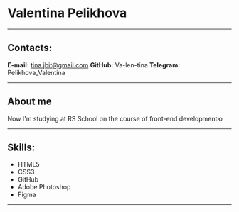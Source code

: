 # Valentina Pelikhova

---

## Contacts:

**E-mail:** tina.jbit@gmail.com
**GitHub:** Va-len-tina
**Telegram:** Pelikhova_Valentina

---

## About me

Now I'm studying at RS School on the course of front-end developmentю

---

## Skills:

- HTML5
- CSS3
- GitHub
- Adobe Photoshop
- Figma

---
